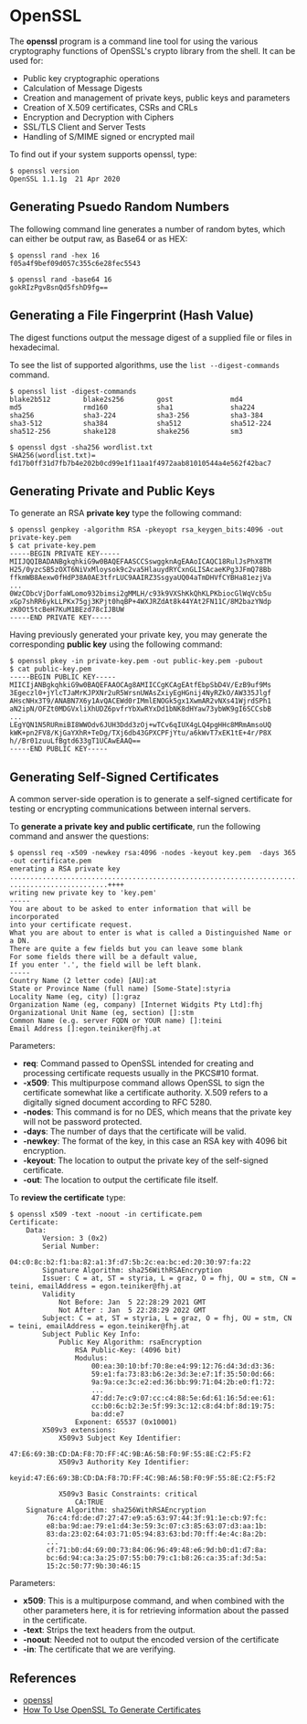 # OpenSSL

The **openssl** program is a command line tool for using the various cryptography functions of OpenSSL's crypto library from the shell.
It can be used for:
*  Public key cryptographic operations
*  Calculation of Message Digests
*  Creation and management of private keys, public keys and parameters
*  Creation of X.509 certificates, CSRs and CRLs
*  Encryption and Decryption with Ciphers
*  SSL/TLS Client and Server Tests
*  Handling of S/MIME signed or encrypted mail

To find out if your system supports openssl, type:
```
$ openssl version
OpenSSL 1.1.1g  21 Apr 2020
```

## Generating Psuedo Random Numbers
The following command line generates a number of random bytes, which can either be output raw, as Base64 or as HEX:
```
$ openssl rand -hex 16
f05a4f9bef09d057c355c6e28fec5543

$ openssl rand -base64 16
gokRIzPgvBsnQd5fshD9fg==
```
 
## Generating a File Fingerprint (Hash Value)
The digest functions output the message digest of a supplied file or files in hexadecimal. 

To see the list of supported algorithms, use the `list --digest-commands` command.
```
$ openssl list -digest-commands
blake2b512        blake2s256        gost              md4               
md5               rmd160            sha1              sha224            
sha256            sha3-224          sha3-256          sha3-384          
sha3-512          sha384            sha512            sha512-224        
sha512-256        shake128          shake256          sm3   
```

```
$ openssl dgst -sha256 wordlist.txt 
SHA256(wordlist.txt)= fd17b0ff31d7fb7b4e202b0cd99e1f11aa1f4972aab81010544a4e562f42bac7
```

## Generating Private and Public Keys

To generate an RSA **private key** type the following command:
```
$ openssl genpkey -algorithm RSA -pkeyopt rsa_keygen_bits:4096 -out private-key.pem
$ cat private-key.pem
-----BEGIN PRIVATE KEY-----
MIIJQQIBADANBgkqhkiG9w0BAQEFAASCCSswggknAgEAAoICAQC18RulJsPhX8TM
H25/0yzcSB5zOXT6NiVxMloysok9c2va5HlauydRYCxnGLISAcaeKPg3JFmQ78Bb
ffkmWB8Aexw0fHdP38A0AE3tfrLUC9AAIRZ3SsgyaUQ04aTmDHVfCYBHa81ezjVa
...
0WzCDbcVjDorfaWLomo932bimsi2gMMLH/c93k9VXShKkQhKLPKbiocGlWqVcb5u
xGp7shRR6ykLLPKx75gj3KPjt0hqBP+4WXJRZdAt8k44YAt2FN11C/8M2bazYNdp
zK0Ot5tcBeH7KuM1BEzd78cIJBUW
-----END PRIVATE KEY-----
```

Having previously generated your private key, you may generate the corresponding **public key** using the following command:
```
$ openssl pkey -in private-key.pem -out public-key.pem -pubout
$ cat public-key.pem 
-----BEGIN PUBLIC KEY-----
MIICIjANBgkqhkiG9w0BAQEFAAOCAg8AMIICCgKCAgEAtfEbpSbD4V/EzB9uf9Ms
3Egeczl0+jYlcTJaMrKJPXNr2uR5WrsnUWAsZxiyEgHGnij4NyRZkO/AW335Jlgf
AHscNHx3T9/ANABN7X6y1AvQACEWd0rIMmlENOGk5gx1XwmAR2vNXs41WjrdSPh1
aN2ipN/OFZt0MDGVxliXhUDZ6pvfrYbXwRYxDd1bNK8dHYaw73ybWK9gI6SCCsbB
...
LEgYQN1N5RURmiBI8WWOdv6JUH3Ddd3zOj+wTCv6qIUX4gLQ4pgHHc8MRmAmsoUQ
kWK+pn2FV8/KjGaYXhR+TeDg/TXj6db43GPXCPFjYtu/a6kWvT7xEK1tE+4r/P8X
h//Br01zuuLfBgtd633gT1UCAwEAAQ==
-----END PUBLIC KEY-----
```

## Generating Self-Signed Certificates

A common server-side operation is to generate a self-signed certificate for testing or encrypting communications between 
internal servers.

To **generate a private key and public certificate**, run the following command and answer the questions:
```
$ openssl req -x509 -newkey rsa:4096 -nodes -keyout key.pem  -days 365 -out certificate.pem
enerating a RSA private key
................................................................................................................................................................................++++
........................++++
writing new private key to 'key.pem'
-----
You are about to be asked to enter information that will be incorporated
into your certificate request.
What you are about to enter is what is called a Distinguished Name or a DN.
There are quite a few fields but you can leave some blank
For some fields there will be a default value,
If you enter '.', the field will be left blank.
-----
Country Name (2 letter code) [AU]:at
State or Province Name (full name) [Some-State]:styria
Locality Name (eg, city) []:graz
Organization Name (eg, company) [Internet Widgits Pty Ltd]:fhj
Organizational Unit Name (eg, section) []:stm
Common Name (e.g. server FQDN or YOUR name) []:teini
Email Address []:egon.teiniker@fhj.at
```

Parameters:
* **req**: Command passed to OpenSSL intended for creating and processing certificate requests usually in the PKCS#10 format.
* **-x509**: This multipurpose command allows OpenSSL to sign the certificate somewhat like a certificate authority. 
    X.509 refers to a digitally signed document according to RFC 5280.
* **-nodes**: This command is for no DES, which means that the private key will not be password protected.
* **-days**: The number of days that the certificate will be valid.
* **-newkey**: The format of the key, in this case an RSA key with 4096 bit encryption.
* **-keyout**: The location to output the private key of the self-signed certificate.
* **-out**: The location to output the certificate file itself.

To **review the certificate** type:
```
$ openssl x509 -text -noout -in certificate.pem
Certificate:
    Data:
        Version: 3 (0x2)
        Serial Number:
            04:c0:8c:b2:f1:ba:82:a1:3f:d7:5b:2c:ea:bc:ed:20:30:97:fa:22
        Signature Algorithm: sha256WithRSAEncryption
        Issuer: C = at, ST = styria, L = graz, O = fhj, OU = stm, CN = teini, emailAddress = egon.teiniker@fhj.at
        Validity
            Not Before: Jan  5 22:28:29 2021 GMT
            Not After : Jan  5 22:28:29 2022 GMT
        Subject: C = at, ST = styria, L = graz, O = fhj, OU = stm, CN = teini, emailAddress = egon.teiniker@fhj.at
        Subject Public Key Info:
            Public Key Algorithm: rsaEncryption
                RSA Public-Key: (4096 bit)
                Modulus:
                    00:ea:30:10:bf:70:8e:e4:99:12:76:d4:3d:d3:36:
                    59:e1:fa:73:83:b6:2e:3d:3e:e7:1f:35:50:0d:66:
                    9a:9a:ce:3c:e2:ed:36:bb:99:71:04:2b:e0:f1:72:
                    ...
                    47:dd:7e:c9:07:cc:c4:88:5e:6d:61:16:5d:ee:61:
                    cc:b0:6c:b2:3e:5f:99:3c:12:c8:d4:bf:8d:19:75:
                    ba:dd:e7
                Exponent: 65537 (0x10001)
        X509v3 extensions:
            X509v3 Subject Key Identifier: 
                47:E6:69:3B:CD:DA:F8:7D:FF:4C:9B:A6:5B:F0:9F:55:8E:C2:F5:F2
            X509v3 Authority Key Identifier: 
                keyid:47:E6:69:3B:CD:DA:F8:7D:FF:4C:9B:A6:5B:F0:9F:55:8E:C2:F5:F2

            X509v3 Basic Constraints: critical
                CA:TRUE
    Signature Algorithm: sha256WithRSAEncryption
         76:c4:fd:de:d7:27:47:e9:a5:63:97:44:3f:91:1e:cb:97:fc:
         e8:ba:9d:ae:79:e1:d4:3e:59:3c:07:c3:85:63:07:d3:aa:1b:
         83:da:23:02:64:03:71:05:94:83:63:bd:70:ff:4e:4c:8a:2b:
         ...
         cf:71:b0:d4:69:00:73:84:06:96:49:48:e6:9d:b0:d1:d7:8a:
         bc:6d:94:ca:3a:25:07:55:b0:79:c1:b8:26:ca:35:af:3d:5a:
         15:2c:50:77:9b:30:46:15
```

Parameters:
* **x509**: This is a multipurpose command, and when combined with the other parameters here, it is for retrieving 
        information about the passed in the certificate.
* **-text**: Strips the text headers from the output.
* **-noout**: Needed not to output the encoded version of the certificate
* **-in**: The certificate that we are verifying.

## References
* [openssl](https://www.openssl.org/docs/man1.1.1/man1/openssl.html)
* [How To Use OpenSSL To Generate Certificates](https://blog.ipswitch.com/how-to-use-openssl-to-generate-certificates)